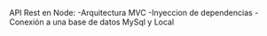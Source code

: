API Rest en Node:
-Arquitectura MVC
-Inyeccion de dependencias
-Conexión a una base de datos MySql y Local